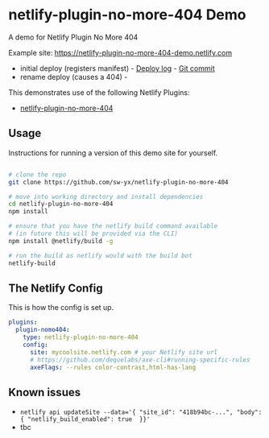 # netlify-plugin-no-more-404 Demo

A demo for Netlify Plugin No More 404

Example site: https://netlify-plugin-no-more-404-demo.netlify.com

- initial deploy (registers manifest) - [Deploy log](https://app.netlify.com/sites/netlify-plugin-no-more-404-demo/deploys/5e68167afa48da0009fbdf44) - [Git commit](https://github.com/sw-yx/netlify-plugin-no-more-404-demo/commit/e9032ec143b70664ba639e9a73e6a32c3f7aa474)
- rename deploy (causes a 404) - 

This demonstrates use of the following Netlify Plugins:

- [netlify-plugin-no-more-404](https://github.com/sw-yx/netlify-plugin-no-more-404)

## Usage

Instructions for running a version of this demo site for yourself.

```bash

# clone the repo
git clone https://github.com/sw-yx/netlify-plugin-no-more-404

# move into working directory and install dependencies
cd netlify-plugin-no-more-404
npm install

# ensure that you have the netlify build command available
# (in future this will be provided via the CLI)
npm install @netlify/build -g

# run the build as netlify would with the build bot
netlify-build
```

## The Netlify Config

This is how the config is set up.

```yaml
plugins:
  plugin-nomo404:
    type: netlify-plugin-no-more-404
    config:
      site: mycoolsite.netlify.com # your Netlify site url
      # https://github.com/dequelabs/axe-cli#running-specific-rules
      axeFlags: --rules color-contrast,html-has-lang
```

## Known issues

- `netlify api updateSite --data='{ "site_id": "418b94bc-...", "body": { "netlify_build_enabled": true  }}'`
- tbc